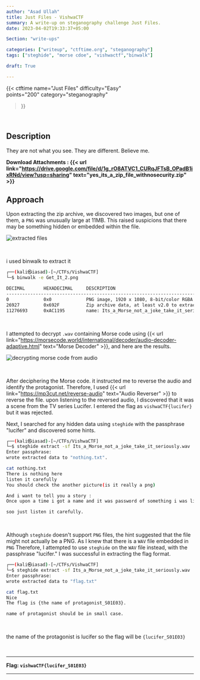 ```yaml
---
author: "Asad Ullah"
title: Just Files - VishwaCTF
summary: A write-up on steganography challenge Just Files.
date: 2023-04-02T19:33:37+05:00

Section: "write-ups"

categories: ["writeup", "ctftime.org", "steganography"]
tags: ["steghide", "morse cdoe", "vishwactf","binwalk"]

draft: True

---
```



{{< 
ctftime 
name="Just Files" 
difficulty="Easy"  
points="200"
category="steganography"
>}}

&nbsp;


## Description
They are not what you see. They are different. Believe me.


**Download Attachments : {{< url link="https://drive.google.com/file/d/1g_rO8ATVC1_CURqJFTsB_OPadB1ixRNd/view?usp=sharing" text="yes_its_a_zip_file_withnosecurity.zip" >}}**

## Approach

Upon extracting the zip archive, we discovered two images, but one of them, a `PNG` was unusually large at 11MB. This raised suspicions that there may be something hidden or embedded within the file.

![extracted files](/write-ups/ctftime/just-files/1.webp#center "extracted files")

&nbsp;

 i used binwalk to extract it 

```bash
┌──(kali㉿iasad)-[~/CTFs/VishwaCTF]
└─$ binwalk -e Get_It_2.png

DECIMAL       HEXADECIMAL     DESCRIPTION
--------------------------------------------------------------------------------
0             0x0             PNG image, 1920 x 1080, 8-bit/color RGBA
26927         0x692F          Zip archive data, at least v2.0 to extract
11276693      0xAC1195        name: Its_a_Morse_not_a_joke_take_it_seriously.wav
```

&nbsp;

I attempted to decrypt `.wav`  containing Morse code using {{< url link="https://morsecode.world/international/decoder/audio-decoder-adaptive.html" text="Morse Decoder" >}}, and here are the results.

![decrypting morse code from audio](/write-ups/ctftime/just-files/2.webp#center "decrypting morse code from audio")

&nbsp;

After deciphering the Morse code. it instructed me to reverse the audio and identify the protagonist. Therefore, I used {{< url link="https://mp3cut.net/reverse-audio" text="Audio Reverser" >}} to reverse the file. upon listening to the reversed audio, I discovered that it was a scene from the TV series Lucifer. I entered the flag as `vishwaCTF{lucifer}` but it was rejected.

Next, I searched for any hidden data using `steghide` with the passphrase "lucifer" and discovered some hints.

```bash
┌──(kali㉿iasad)-[~/CTFs/VishwaCTF]
└─$ steghide extract -sf Its_a_Morse_not_a_joke_take_it_seriously.wav 
Enter passphrase: 
wrote extracted data to "nothing.txt".

cat nothing.txt 
There is nothing here
listen it carefully 
You should check the another picture(is it really a png)

And i want to tell you a story : 
Once upon a time i got a name and it was password of something i was listening.

soo just listen it carefully.
```

&nbsp;

Although `steghide` doesn't support `PNG` files, the hint suggested that the file might not actually be a PNG. As I knew that there is a `WAV` file embedded in `PNG` Therefore, I attempted to use `steghide` on the `WAV` file instead, with the passphrase "lucifer." I was successful in extracting the flag format.

```bash
┌──(kali㉿iasad)-[~/CTFs/VishwaCTF]
└─$ steghide extract -sf Its_a_Morse_not_a_joke_take_it_seriously.wav 
Enter passphrase: 
wrote extracted data to "flag.txt"

cat flag.txt 
Nice 
The flag is {the name of protagonist_S01E03}.

name of protagonist should be in small case.
```

&nbsp;

the name of the protagonist is lucifer so the flag will be `{lucifer_S01E03}`

&nbsp;

---

**Flag: `vishwaCTF{lucifer_S01E03}`**

---

&nbsp;
